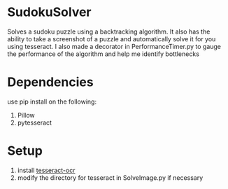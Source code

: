 # SudokuSolver
Solves a sudoku puzzle using a backtracking algorithm. It also has the ability to take a screenshot of a puzzle and automatically solve it for you using tesseract. I also made a decorator in PerformanceTimer.py to gauge the performance of the algorithm and help me identify bottlenecks
# Dependencies
use pip install on the following:
1. Pillow
2. pytesseract
# Setup
1. install [tesseract-ocr](https://tesseract-ocr.github.io/tessdoc/Downloads.html)
2. modify the directory for tesseract in SolveImage.py if necessary

